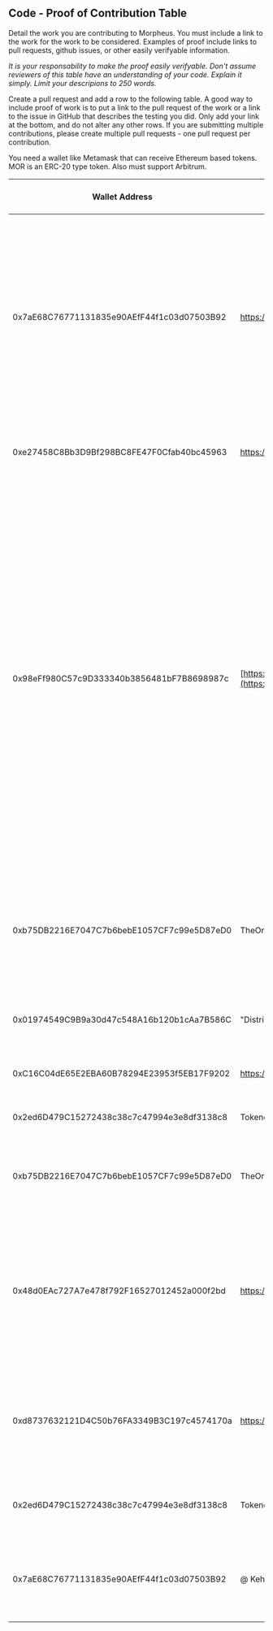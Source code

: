 ## Code - Proof of Contribution Table

Detail the work you are contributing to Morpheus.  You must include a link to the work for the work to be considered.  Examples of proof include links to pull requests, github issues, or other easily verifyable information.

*It is your responsability to make the proof easily verifyable. Don't assume reviewers of this table have an understanding of your code. Explain it simply. Limit your descripions to 250 words.*

Create a pull request and add a row to the following table. A good way to include proof of work is to put a link to the pull request of the work or a link to the issue in GitHub that describes the testing you did. Only add your link at the bottom, and do not alter any other rows. If you are submitting multiple contributions, please create multiple pull requests - one pull request per contribution.

You need a wallet like Metamask that can receive Ethereum based tokens. MOR is an ERC-20 type token. Also must support Arbitrum.

| Wallet Address | Link to Work | Time Devoted (hrs) | Description of Contribution                                                                                                                                                                                                                           |
| -------------- | ------------ |----------|-------------------------------------------------------------------------------------------------------------------------------------------------------------------------------------------------------------------------------------------------------|
| 0x7aE68C76771131835e90AEfF44f1c03d07503B92|     https://goerli.etherscan.io/address/0x7ae68c76771131835e90aeff44f1c03d07503b92| 1 HR     | Identifying Allowance Exceeded Error and Pool ID issues. Relayed on the Morpheus public Discord. Which found the need to approve stETH among one of the pre reqs. Continuing to work on this issue to see why allowance exceeded issue is persisting. |
| 0xe27458C8Bb3D9Bf298BC8FE47F0Cfab40bc45963 | https://github.com/DavidAJohnston/Morpheus/pull/1 | 2 HR     | Proofread whitepaper for some of the spelling and grammar improvements. |
| 0x98eFf980C57c9D333340b3856481bF7B8698987c | [https://github.com/MorpheusAIs/Morpheus/pull/127](https://github.com/MorpheusAIs/Morpheus/pull/127) | 50 HR | Integration of 'ollama': Addressed the issue where Linux users had to install 'ollama' separately by integrating it into the main application installation process, reducing installation complexity and dependencies for end-users. Electron App Enhancements: Modified the Electron app, the primary client interface for Morpheus, to support in-app model installation capabilities. Implemented a progress indicator for model installation processes. Fixed this page for tracking contributions |
|0xb75DB2216E7047C7b6bebE1057CF7c99e5D87eD0  | TheOracle-Potentiated | 10 Hours | Helping adminstrate and faciliating the expansion of the of the Mor community telegram & discord and work on AMD GPU fix |
| 0x01974549C9B9a30d47c548A16b120b1cAa7B586C | "Distribution" contract vulnerability report | 10 Hours | Audit the contracts and report a bug in `editPool()` that could lead to funds lost | 
| 0xC16C04dE65E2EBA60B78294E23953f5EB17F9202 | https://github.com/MorpheusAIs/Morpheus/pull/23 | 120 HR   | SmartRank embeddings and RAG for ABI retreival |
| 0x2ed6D479C15272438c38c7c47994e3e8df3138c8 | Tokenomics Audit | 140 HR   | Testing smart contract tokenomics accuracy |
| 0xb75DB2216E7047C7b6bebE1057CF7c99e5D87eD0 | TheOracle-Potentiated| 20 HR    | Misc edits to documents, Linux debian guide, Community maintenance and growth |
| 0x48d0EAc727A7e478f792F16527012452a000f2bd | https://github.com/MorpheusAIs/Morpheus/pull/210 | 164 HR   | Ideating on AI workflow, development of chain; deciding on killer app for devs (Heroku for AI devs using Jupyter -> (maybe JS conversion)); Helping with deciding on basic unit terminology |
| 0xd8737632121D4C50b76FA3349B3C197c4574170a | https://github.com/mor-org-ai/website/pull/25 | 40 HR   | Working on mor.org; set up backend on Akash to host OS models via Ollama; Biden Exec Order Retrieval Augmented Generation |
| 0x2ed6D479C15272438c38c7c47994e3e8df3138c8 | Tokenomics Audit and Modelling | 140 HR | Modelling smart contract payouts and testing smart contract token distribution |
| 0x7aE68C76771131835e90AEfF44f1c03d07503B92 | @ Kehndry Discord and on the Blockchain |X Hrs | Discord Help, Smart Contract Testing, Facilitation of new user Testing, Proposal Vetting |
